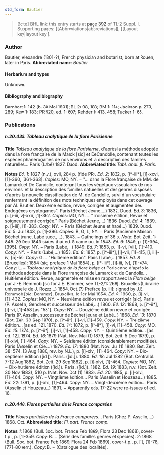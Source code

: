 ```yaml
---
std_form: Bautier
---
```


> [!cite] BHL link: this entry starts at [page 392](https://www.biodiversitylibrary.org/page/33265119) of TL-2 Suppl. I.
> Supporting pages: [[Abbreviations|abbreviations]], [[Layout key|layout key]].

### Author

Bautier, Alexandre (1801-?), French physician and botanist, born at Rouen, later in Paris. 
**Abbreviated name**: *Bautier*

#### Herbarium and types

Unknown.

#### Bibliography and biography

Barnhart 1: 142 (b. 30 Mai 1801); BL 2: 98, 188; BM 1: 114; Jackson p. 273, 289; Kew 1: 183; PR 520, ed. 1: 607; Rehder 1: 413, 458; Tucker 1: 65.

### Publications

##### n.20.439. Tableau analytique de la flore Parisienne

**Title**
*Tableau analytique de la flore Parisienne*, d'après la méthode adoptée dans la flore française de la Marck \[sic\] et DeCandolle, contenant toutes les espèces phanérogames de nos environs et la description des familles naturelles... Paris (Labé) 1827. Duod.
**Abbreviated title**: *Tabl. anal. fl. Paris.*

**Notes**
*Ed. 1*: 1827 (n.v.), xvii, 284 p. (fide PR).
*Ed. 2*: 1832, p. \[i\*-iii\*\], \[i\]-xxvi, \[1\]-360, \[361-363\]. *Copies*: MO, NY. − "... dans la Flore française de MM. de Lamarck et De Candolle, contenant tous les végétaux vasculaires de nos environs, et la description des familles naturelles et des genres disposés d'après la nouvelle classification de M. de Candolle, suivi d'un vocabulaire renfermant la définition des mots techniques employés dans cet ouvrage par Al. Bautier. Deuxième édition, revue, corrigée et augmentée des Endogénes cryptogames". Paris (Béchet Jeune,...) 1832. Duod.
*Ed. 3*: 1836, p. \[i-iii, v\]-xxii, \[1\]-362. *Copies*: MO, NY. − "Troisième édition, Revue et soigneusement corrigée." Paris (Béchet Jeune,...) 1836. Duod.
*Ed. 4*: 1839, p. \[i-iii\], \[1\]-383. *Copy*: NY. − Paris (Béchet Jeune et habé...) 1839. Duod.
*Ed. 5*: Jul 1843, p. \[1\]-396. *Copies*: B, G, L, NY. − Paris (Ancienne Maison Béchet jeune, Labé succ.,...). 1843. − Gatherings of 36 p. *Note*: Bot. Zeit. 1: 848. 29 Dec 1843 states that ed. 5 came out in 1843.
*Ed. 6*: 1849, p. \[1\]-394, \[395\]. *Copy*: NY. − Paris (Labé,...) 1849.
*Ed. 7*: 1853, p. \[i\]-vi, \[vii\], \[1\]-410. *Copy*: NY. − Paris (Labé,...) 1853.
*Ed. 8*: 1857, p. \[i\*-iii\*\], \[i\]-vii, \[1\]-415, \[i, iii\]-iv, \[5\]-50. *Copy*: G. − "Huitième edition". Paris (Labé,...) 1857.
*Ed. 8* \[Bruxelles\]: 1854 (sic; preface 1 Mai 1854), p. \[i\*-iii\*\], \[i\]-iii, \[v\], \[1\]-474. *Copy*: L. − *Tableau analytique de la flore belge* et Parisienne d'après la méthode adoptée dans la Flore françoise de Lamarck et de Candolle... Huitième édition. Revue, augmentée et mise en rapport avec la *Flore belge* par J.-E. Remmob \[sic for J.E. Bommer, see TL-2/1: 268\]. Bruxelles (Librairie universelle de J. Rozez...) 1854. Oct.(?) Preface \[p. iii\]: signed by J.E. Remmob \[*sic*: Bommer\], Bruxelles, le 1er Mai 1854.
*Ed. 9*: 1860, p. \[i\]-vi, \[1\]-432. *Copies*: MO, NY. − Neuvième édition revue et corrigér \[sic\]. Paris (P. Asselin, Gendres et successeur de Labé,...) 1860.
*Ed. 12*: 1868, p. \[i\*-ii\*\], \[i\]-vi, \[1\]-458 \[as "58"\]. *Copy*: NY. − Douzième édition revue et corrigée. Paris (P. Asselin, successeur de Béchet jeune et Labé...) 1868.
*Ed. 13*: 1870 (Bot. Zeit. 30 Sep 1870), p. \[i\*-ii\*\], \[i\]-vi, \[1\]-458. *Copy*: NY. − Treizième édition... \[as ed. 12\]. 1870.
*Ed. 14*: 1872, p. \[i\*-ii\*\], \[i\]-vi, \[1\]-458. *Copy*: MO.
*Ed. 15*: 1874, p. \[i\*-ii\*\], \[i\]-vi, \[1\]-458. *Copy*: NY. − Quinzième édition... \[as ed. 12\]. 1874.
*Ed. 16*: 1879 (Nat. Nov. Mai (1) 1879, Bot. Zeit. 5 Dec 1879), p. \[i\]-xlvi, \[1\]-464. *Copy*: NY. − Seizième édition (considerablement modifiée). Paris (Asselin et Cie....) 1879.
*Ed. 17*: 1880 (Nat. Nov. Jul (1) 1880, Bot. Zeit. 38: 574. 13 Aug 1880, rev. by N.L.), p. \[i\]-xlvi, \[1\]-464. *Copy*: NY. − Dix-septième édition (\[id.\]). Paris. (\[id.\]). 1880.
*Ed. 18*: Jul 1882 (Bot. Centralbl. 7-12 Aug 1882, Bot. Zeit. 29 Sep 1882), p. \[i\]-xlvi, \[1\]-464.
*Copies*: MO, NY. − Dix-huitième édition (\[id.\]). Paris. (\[id.\]). 1882.
*Ed. 19*: 1883, n.v. (Bot. Zeit. 30 Nov 1883), 510 p. (Nat. Nov. Oct (1) 1883).
*Ed. 20*: 1885, p. \[i\]-xlvi, \[1\]-464. *Copy*: NY. − Vingtième édition... Paris (Asselin et Houzeau...) 1885.
*Ed. 22*: 1891, p. \[i\]-xlvi, \[1\]-464. *Copy*: NY. − Vingt-deuxième édition... Paris (Asselin et Houzeau...) 1891. − Apparently eds. 17-22 were re-issues of ed. 16.

##### n.20.440. Flores partielles de la France comparées

**Title**
*Flores partielles de la France comparées*... Paris (Chez P. Asselin,...) 1868. Oct.
**Abbreviated title**: *Fl. part. France comp.*

**Notes**
*1*: 1868 (Bull. Soc. bot. France Feb 1869, Flora 23 Dec 1868), cover-t.p., p. \[1\]-359. *Copy*: B. − (Série des familles genres et species).
*2*: 1868 (Bull. Soc. bot. France Feb 1869, Flora 24 Feb 1869), cover-t.p., p. \[i\], \[1\]-78, \[77\]-80 (err.). *Copy*: B. − (Catalogue des localitès).

